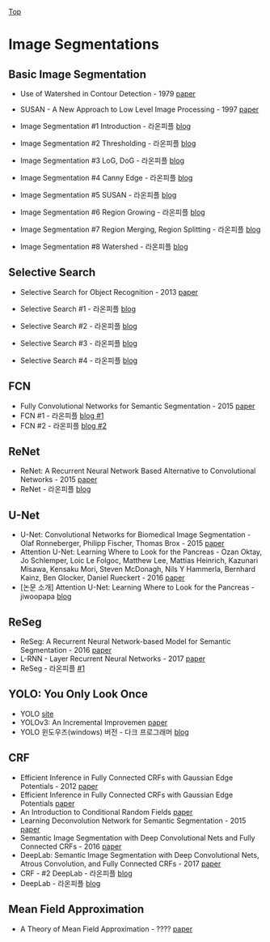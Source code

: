 [Top](index.md)

# Image Segmentations

## Basic Image Segmentation

* Use of Watershed in Contour Detection - 1979 [paper](http://cmm.ensmp.fr/~beucher/publi/watershed.pdf)

* SUSAN - A New Approach to Low Level Image Processing - 1997 [paper](https://link.springer.com/article/10.1023/A:1007963824710)

* Image Segmentation #1 Introduction - 라온피플 [blog](https://laonple.blog.me/220624485850)
* Image Segmentation #2 Thresholding - 라온피플 [blog](https://laonple.blog.me/220874313327)
* Image Segmentation #3 LoG, DoG - 라온피플 [blog](https://laonple.blog.me/220875555860)
* Image Segmentation #4 Canny Edge - 라온피플 [blog](https://laonple.blog.me/220876492301)
* Image Segmentation #5 SUSAN - 라온피플 [blog](https://laonple.blog.me/220885732170)
* Image Segmentation #6 Region Growing - 라온피플 [blog](https://laonple.blog.me/220890216653)
* Image Segmentation #7 Region Merging, Region Splitting - 라온피플 [blog](https://laonple.blog.me/220895425377)
* Image Segmentation #8 Watershed - 라온피플 [blog](https://laonple.blog.me/220902777415)

## Selective Search

* Selective Search for Object Recognition - 2013 [paper](https://koen.me/research/pub/uijlings-ijcv2013-draft.pdf)

* Selective Search #1 - 라온피플 [blog](https://laonple.blog.me/220918802749)
* Selective Search #2 - 라온피플 [blog](https://laonple.blog.me/220925179894)
* Selective Search #3 - 라온피플 [blog](https://laonple.blog.me/220930954658)
* Selective Search #4 - 라온피플 [blog](https://laonple.blog.me/220935916241)

## FCN

* Fully Convolutional Networks for Semantic Segmentation - 2015 [paper](https://arxiv.org/abs/1411.4038)
* FCN #1 - 라온피플 [blog #1](https://laonple.blog.me/220958109081)
* FCN #2 - 라온피플 [blog #2](https://laonple.blog.me/220964957738)

## ReNet

* ReNet: A Recurrent Neural Network Based Alternative to Convolutional Networks - 2015 [paper](https://arxiv.org/abs/1505.00393)
* ReNet - 라온피플 [blog](https://laonple.blog.me/221035153295)

## U-Net

* U-Net: Convolutional Networks for Biomedical Image Segmentation - Olaf Ronneberger, Philipp Fischer, Thomas Brox - 2015 [paper](https://arxiv.org/abs/1505.04597)
* Attention U-Net: Learning Where to Look for the Pancreas - Ozan Oktay, Jo Schlemper, Loic Le Folgoc, Matthew Lee, Mattias Heinrich, Kazunari Misawa, Kensaku Mori, Steven McDonagh, Nils Y Hammerla, Bernhard Kainz, Ben Glocker, Daniel Rueckert - 2016 [paper](https://arxiv.org/abs/1804.03999)
* [논문 소개] Attention U-Net: Learning Where to Look for the Pancreas - jiwoopapa [blog](https://steemit.com/deeplearning/@jiwoopapa/attention-u-net-learning-where-to-look-for-the-pancreas)

## ReSeg

* ReSeg: A Recurrent Neural Network-based Model for Semantic Segmentation - 2016 [paper](https://arxiv.org/abs/1511.07053)
* L-RNN - Layer Recurrent Neural Networks - 2017 [paper](https://openreview.net/pdf?id=rJJRDvcex)
* ReSeg - 라온피플 [#1](https://laonple.blog.me/221037627532)

## YOLO: You Only Look Once

* YOLO [site](https://pjreddie.com/darknet/yolo/)
* YOLOv3: An Incremental Improvemen [paper](https://pjreddie.com/media/files/papers/YOLOv3.pdf)
* YOLO 윈도우즈(windows) 버전 - 다크 프로그래머 [blog](http://darkpgmr.tistory.com/170?category=761008)

## CRF

* Efficient Inference in Fully Connected CRFs with Gaussian Edge Potentials - 2012 [paper](https://arxiv.org/abs/1210.5644)
* Efficient Inference in Fully Connected CRFs with Gaussian Edge Potentials [paper](http://swoh.web.engr.illinois.edu/courses/IE598/handout/fall2016_slide15.pdf)
* An Introduction to Conditional Random Fields [paper](http://homepages.inf.ed.ac.uk/csutton/publications/crftut-fnt.pdf)
* Learning Deconvolution Network for Semantic Segmentation - 2015 [paper](https://arxiv.org/abs/1505.04366)
* Semantic Image Segmentation with Deep Convolutional Nets and Fully Connected CRFs - 2016 [paper](https://arxiv.org/abs/1412.7062)
* DeepLab: Semantic Image Segmentation with Deep Convolutional Nets, Atrous Convolution, and Fully Connected CRFs - 2017 [paper](https://arxiv.org/abs/1606.00915)
* CRF - #2 DeepLab - 라온피플 [blog](https://laonple.blog.me/221017461464)
* DeepLab - 라온피플 [blog](https://laonple.blog.me/221000648527)

## Mean Field Approximation 

* A Theory of Mean Field Approximation - ???? [paper](https://papers.nips.cc/paper/1604-a-theory-of-mean-field-approximation.pdf)

